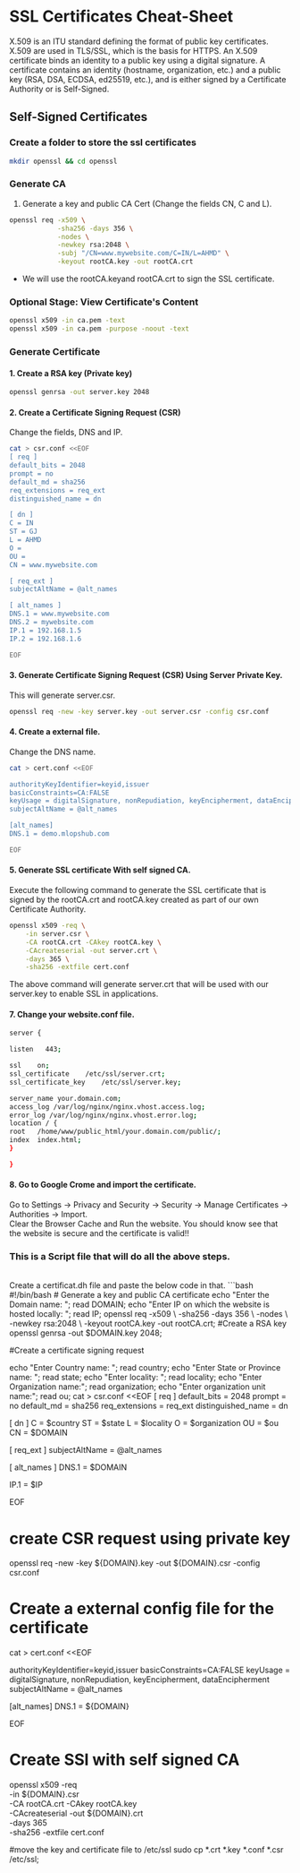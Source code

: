 # SSL Certificates Cheat-Sheet
X.509 is an ITU standard defining the format of public key certificates. X.509 are used in TLS/SSL, which is the basis for HTTPS. An X.509 certificate binds an identity to a public key using a digital signature. A certificate contains an identity (hostname, organization, etc.) and a public key (RSA, DSA, ECDSA, ed25519, etc.), and is either signed by a Certificate Authority or is Self-Signed.
## Self-Signed Certificates

### Create a folder to store the ssl certificates
```bash
mkdir openssl && cd openssl
```
### Generate CA
1. Generate a key and public CA Cert (Change the fields CN, C and L).

```bash
openssl req -x509 \
            -sha256 -days 356 \
            -nodes \
            -newkey rsa:2048 \
            -subj "/CN=www.mywebsite.com/C=IN/L=AHMD" \
            -keyout rootCA.key -out rootCA.crt
```
+ We will use the rootCA.keyand rootCA.crt to sign the SSL certificate.

### Optional Stage: View Certificate's Content
```bash
openssl x509 -in ca.pem -text
openssl x509 -in ca.pem -purpose -noout -text
```

### Generate Certificate
#### 1. Create a RSA key (Private key)
```bash
openssl genrsa -out server.key 2048
```
#### 2. Create a Certificate Signing Request (CSR)
Change the fields, DNS and IP.
```bash
cat > csr.conf <<EOF
[ req ]
default_bits = 2048
prompt = no
default_md = sha256
req_extensions = req_ext
distinguished_name = dn

[ dn ]
C = IN      
ST = GJ
L = AHMD
O = 
OU =  
CN = www.mywebsite.com

[ req_ext ]
subjectAltName = @alt_names

[ alt_names ]
DNS.1 = www.mywebsite.com
DNS.2 = mywebsite.com
IP.1 = 192.168.1.5  
IP.2 = 192.168.1.6

EOF
```
#### 3. Generate Certificate Signing Request (CSR) Using Server Private Key. 
This will generate server.csr.
```bash
openssl req -new -key server.key -out server.csr -config csr.conf
```
#### 4. Create a external file. 
Change the DNS name.
```bash
cat > cert.conf <<EOF

authorityKeyIdentifier=keyid,issuer
basicConstraints=CA:FALSE
keyUsage = digitalSignature, nonRepudiation, keyEncipherment, dataEncipherment
subjectAltName = @alt_names

[alt_names]
DNS.1 = demo.mlopshub.com

EOF
```
#### 5. Generate SSL certificate With self signed CA.
Execute the following command to generate the SSL certificate that is signed by the rootCA.crt and rootCA.key created as part of our own Certificate Authority.
```bash
openssl x509 -req \
    -in server.csr \
    -CA rootCA.crt -CAkey rootCA.key \
    -CAcreateserial -out server.crt \
    -days 365 \
    -sha256 -extfile cert.conf
```
The above command will generate server.crt that will be used with our server.key to enable SSL in applications.

#### 7. Change your website.conf file. 
```bash
server {

listen   443;

ssl    on;
ssl_certificate    /etc/ssl/server.crt;
ssl_certificate_key    /etc/ssl/server.key;

server_name your.domain.com;
access_log /var/log/nginx/nginx.vhost.access.log;
error_log /var/log/nginx/nginx.vhost.error.log;
location / {
root   /home/www/public_html/your.domain.com/public/;
index  index.html;
}

}

```
#### 8. Go to Google Crome and import the certificate.
Go to Settings -> Privacy and Security -> Security -> Manage Certificates -> Authorities -> Import.
<br /> 
Clear the Browser Cache and Run the website. You should know see that the website is secure and the certificate is valid!!

### This is a Script file that will do all the above steps.
<br />
Create a certificat.dh file and paste the below code in that.
```bash
#!/bin/bash
# Generate a key and public CA certificate
echo "Enter the Domain name: ";
read DOMAIN;
echo "Enter IP on which the website is hosted locally: ";
read IP;
openssl req -x509 \
            -sha256 -days 356 \
            -nodes \
            -newkey rsa:2048 \
            -keyout rootCA.key -out rootCA.crt;
#Create a RSA key
openssl genrsa -out $DOMAIN.key 2048;

#Create a certificate signing request


echo "Enter Country name: ";
read country;
echo "Enter State or Province name: ";
read state;
echo "Enter locality: ";
read locality;
echo "Enter Organization name:";
read organization;
echo "Enter organization unit name:";
read ou;
cat > csr.conf <<EOF
[ req ]
default_bits = 2048
prompt = no
default_md = sha256
req_extensions = req_ext
distinguished_name = dn

[ dn ]
C = $country
ST = $state
L = $locality
O = $organization
OU = $ou
CN = $DOMAIN

[ req_ext ]
subjectAltName = @alt_names

[ alt_names ]
DNS.1 = $DOMAIN

IP.1 = $IP


EOF
# create CSR request using private key

openssl req -new -key ${DOMAIN}.key -out ${DOMAIN}.csr -config csr.conf

# Create a external config file for the certificate

cat > cert.conf <<EOF

authorityKeyIdentifier=keyid,issuer
basicConstraints=CA:FALSE
keyUsage = digitalSignature, nonRepudiation, keyEncipherment, dataEncipherment
subjectAltName = @alt_names

[alt_names]
DNS.1 = ${DOMAIN}

EOF

# Create SSl with self signed CA

openssl x509 -req \
    -in ${DOMAIN}.csr \
    -CA rootCA.crt -CAkey rootCA.key \
    -CAcreateserial -out ${DOMAIN}.crt \
    -days 365 \
    -sha256 -extfile cert.conf

#move the key and certificate file to /etc/ssl
sudo cp *.crt *.key *.conf *.csr /etc/ssl;
```
